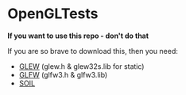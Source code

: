 # OpenGLTests

**If you want to use this repo - don't do that**

If you are so brave to download this, then you need:
  * [GLEW](http://glew.sourceforge.net/index.html) (glew.h & glew32s.lib for static)
  * [GLFW](https://www.glfw.org/download.html) (glfw3.h & glfw3.lib)
  * [SOIL](https://github.com/littlstar/soil)

